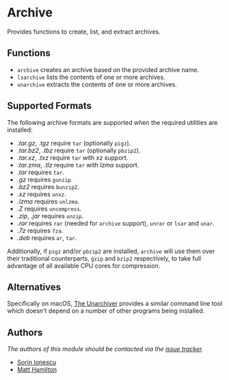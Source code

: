 Archive
=======

Provides functions to create, list, and extract archives.

Functions
---------

  - `archive` creates an archive based on the provided archive name.
  - `lsarchive` lists the contents of one or more archives.
  - `unarchive` extracts the contents of one or more archives.

Supported Formats
-----------------

The following archive formats are supported when the required utilities are
installed:

  - *.tar.gz*, *.tgz* require `tar` (optionally `pigz`).
  - *.tar.bz2*, *.tbz* require `tar` (optionally `pbzip2`).
  - *.tar.xz*, *.txz* require `tar` with *xz* support.
  - *.tar.zma*, *.tlz* require `tar` with *lzma* support.
  - *.tar* requires `tar`.
  - *.gz* requires `gunzip`.
  - *.bz2* requires `bunzip2`.
  - *.xz* requires `unxz`.
  - *.lzma* requires `unlzma`.
  - *.Z* requires `uncompress`.
  - *.zip*, *.jar* requires `unzip`.
  - *.rar* requires `rar` (needed for `archive` support), `unrar` or `lsar` and `unar`.
  - *.7z* requires `7za`.
  - *.deb* requires `ar`, `tar`.

Additionally, if `pigz` and/or `pbzip2` are installed, `archive` will use them over
their traditional counterparts, `gzip` and `bzip2` respectively, to take full advantage
of all available CPU cores for compression.

Alternatives
------------

Specifically on macOS, [The Unarchiver][1] provides a similar command line tool
which doesn't depend on a number of other programs being installed.

Authors
-------

*The authors of this module should be contacted via the [issue tracker][1].*

  - [Sorin Ionescu](https://github.com/sorin-ionescu)
  - [Matt Hamilton](https://github.com/Eriner)

[1]: https://theunarchiver.com/command-line
